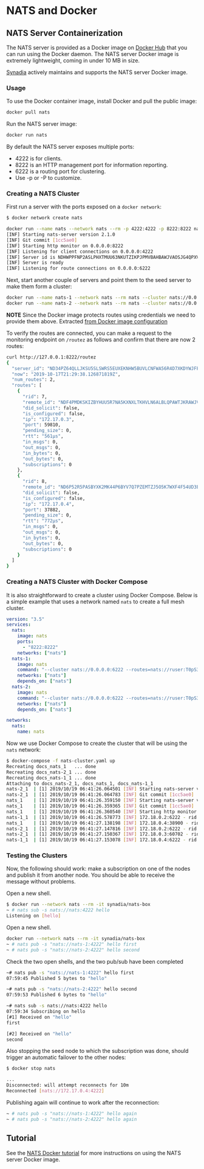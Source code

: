 # NATS and Docker

## NATS Server Containerization

The NATS server is provided as a Docker image on [Docker Hub](https://hub.docker.com/_/nats/) that you can run using the Docker daemon. The NATS server Docker image is extremely lightweight, coming in under 10 MB in size.

[Synadia](https://synadia.com) actively maintains and supports the NATS server Docker image.

### Usage

To use the Docker container image, install Docker and pull the public image:

```bash
docker pull nats
```

Run the NATS server image:

```bash
docker run nats
```

By default the NATS server exposes multiple ports:

* 4222 is for clients.
* 8222 is an HTTP management port for information reporting.
* 6222 is a routing port for clustering.
* Use -p or -P to customize.

### Creating a NATS Cluster

First run a server with the ports exposed on a `docker network`:

```bash
$ docker network create nats
```

```bash
docker run --name nats --network nats --rm -p 4222:4222 -p 8222:8222 nats
[INF] Starting nats-server version 2.1.0
[INF] Git commit [1cc5ae0]
[INF] Starting http monitor on 0.0.0.0:8222
[INF] Listening for client connections on 0.0.0.0:4222
[INF] Server id is NDHWPPFNP2ASLPHXTMUU63NKUTZIKPJPMVBAHBAWJVAOSJG4QPXVRWL3
[INF] Server is ready
[INF] Listening for route connections on 0.0.0.0:6222
```

Next, start another couple of servers and point them to the seed server to make them form a cluster:

```bash
docker run --name nats-1 --network nats --rm nats --cluster nats://0.0.0.0:6222 --routes=nats://ruser:T0pS3cr3t@nats:6222
docker run --name nats-2 --network nats --rm nats --cluster nats://0.0.0.0:6222 --routes=nats://ruser:T0pS3cr3t@nats:6222
```

**NOTE** Since the Docker image protects routes using credentials we need to provide them above. Extracted [from Docker image configuration](https://github.com/nats-io/nats-docker/blob/6fb8c05311bb4d1554390f66abb0a5ebef1e1c9d/2.1.0/scratch/amd64/nats-server.conf#L13-L19)

To verify the routes are connected, you can make a request to the monitoring endpoint on `/routez` as follows and confirm that there are now 2 routes:

```bash
curl http://127.0.0.1:8222/routez
{
  "server_id": "ND34PZ64QLLJKSU5SLSWRS5EUXEKNHW5BUVLCNFWA56R4D7XKDYWJFP7",
  "now": "2019-10-17T21:29:38.126871819Z",
  "num_routes": 2,
  "routes": [
    {
      "rid": 7,
      "remote_id": "NDF4PMDKSKIZBYHUU5R7NA5KXNXLTKHVLN6ALBLQPAWTJKRAWJVPN4HA",
      "did_solicit": false,
      "is_configured": false,
      "ip": "172.17.0.3",
      "port": 59810,
      "pending_size": 0,
      "rtt": "561µs",
      "in_msgs": 0,
      "out_msgs": 0,
      "in_bytes": 0,
      "out_bytes": 0,
      "subscriptions": 0
    },
    {
      "rid": 8,
      "remote_id": "ND6P52R5PASBYXK2MK44P6BYV7Q7PZEMTZJ5O5K7WXF4F54UD3EKVBSC",
      "did_solicit": false,
      "is_configured": false,
      "ip": "172.17.0.4",
      "port": 37882,
      "pending_size": 0,
      "rtt": "772µs",
      "in_msgs": 0,
      "out_msgs": 0,
      "in_bytes": 0,
      "out_bytes": 0,
      "subscriptions": 0
    }
  ]
}
```

### Creating a NATS Cluster with Docker Compose

It is also straightforward to create a cluster using Docker Compose. Below is a simple example that uses a network named `nats` to create a full mesh cluster.

```yaml
version: "3.5"
services:
  nats:
    image: nats
    ports:
      - "8222:8222"
    networks: ["nats"]
  nats-1:
    image: nats
    command: "--cluster nats://0.0.0.0:6222 --routes=nats://ruser:T0pS3cr3t@nats:6222"
    networks: ["nats"]
    depends_on: ["nats"]
  nats-2:
    image: nats
    command: "--cluster nats://0.0.0.0:6222 --routes=nats://ruser:T0pS3cr3t@nats:6222"
    networks: ["nats"]
    depends_on: ["nats"]

networks:
  nats:
    name: nats
```

Now we use Docker Compose to create the cluster that will be using the `nats` network:

```bash
$ docker-compose -f nats-cluster.yaml up
Recreating docs_nats_1   ... done
Recreating docs_nats-2_1 ... done
Recreating docs_nats-1_1 ... done
Attaching to docs_nats-2_1, docs_nats_1, docs_nats-1_1
nats-2_1  | [1] 2019/10/19 06:41:26.064501 [INF] Starting nats-server version 2.1.0
nats-2_1  | [1] 2019/10/19 06:41:26.064783 [INF] Git commit [1cc5ae0]
nats_1    | [1] 2019/10/19 06:41:26.359150 [INF] Starting nats-server version 2.1.0
nats_1    | [1] 2019/10/19 06:41:26.359365 [INF] Git commit [1cc5ae0]
nats_1    | [1] 2019/10/19 06:41:26.360540 [INF] Starting http monitor on 0.0.0.0:8222
nats-1_1  | [1] 2019/10/19 06:41:26.578773 [INF] 172.18.0.2:6222 - rid:1 - Route connection created
nats_1    | [1] 2019/10/19 06:41:27.138198 [INF] 172.18.0.4:38900 - rid:2 - Route connection created
nats-2_1  | [1] 2019/10/19 06:41:27.147816 [INF] 172.18.0.2:6222 - rid:1 - Route connection created
nats-2_1  | [1] 2019/10/19 06:41:27.150367 [INF] 172.18.0.3:60702 - rid:2 - Route connection created
nats-1_1  | [1] 2019/10/19 06:41:27.153078 [INF] 172.18.0.4:6222 - rid:3 - Route connection created
```

### Testing the Clusters

Now, the following should work: make a subscription on one of the nodes and publish it from another node. You should be able to receive the message without problems.

Open a new shell.

```bash
$ docker run --network nats --rm -it synadia/nats-box
~ # nats sub -s nats://nats:4222 hello
Listening on [hello]
```

Open a new shell.

```bash
docker run --network nats --rm -it synadia/nats-box
~ # nats pub -s "nats://nats-1:4222" hello first
~ # nats pub -s "nats://nats-2:4222" hello second
```

Check the two open shells, and the two pub/sub have been completed

```bash
~# nats pub -s "nats://nats-1:4222" hello first
07:59:45 Published 5 bytes to "hello"

~# nats pub -s "nats://nats-2:4222" hello second
07:59:53 Published 6 bytes to "hello"
```

```bash
~# nats sub -s nats://nats:4222 hello
07:59:34 Subscribing on hello
[#1] Received on "hello"
first

[#2] Received on "hello"
second
```

Also stopping the seed node to which the subscription was done, should trigger an automatic failover to the other nodes:

```bash
$ docker stop nats

... 
Disconnected: will attempt reconnects for 10m
Reconnected [nats://172.17.0.4:4222]
```

Publishing again will continue to work after the reconnection:

```bash
~ # nats pub -s "nats://nats-1:4222" hello again
~ # nats pub -s "nats://nats-2:4222" hello again
```

## Tutorial

See the [NATS Docker tutorial](nats-docker-tutorial.md) for more instructions on using the NATS server Docker image.

